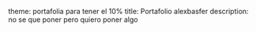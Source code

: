 theme: portafolia para tener el 10%
title: Portafolio alexbasfer
description: no se que poner pero quiero poner algo

